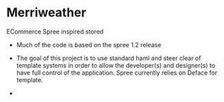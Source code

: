 Merriweather
============

ECommerce Spree inspired stored

* Much of the code is based on the spree 1.2 release

* The goal of this project is to use standard haml and steer clear of template systems in order to allow the developer(s) and designer(s) to have full control of the application. Spree currently relies on Deface for template.

* 